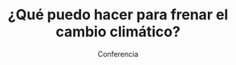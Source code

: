 ---
layout: post
title: "¿Qué puedo hacer para frenar el cambio climático?"
subtitle: "Conferencia"
background: "/img/posts/bg-cartagena.jpg"
eventdate: 2019-02-06 09:00:00 +0100
placeName: "I.E.S. Isaac Peral."
placeMapsUrl: https://www.google.es/maps/place/IES+Isaac+Peral/@37.6076747,-0.9794261,17z/data=!3m1!4b1!4m5!3m4!1s0xd63418e61fba26d:0x9f879e81a662b4b2!8m2!3d37.6076705!4d-0.9772374?hl=en
category: "local"
tags: "cartagena"
speakers:
    - name: "Cayetano Gutiérrez Pérez"
---